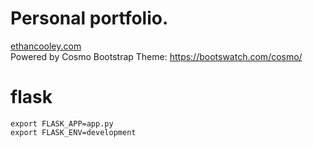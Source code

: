 # Personal portfolio.

[ethancooley.com](https://ethancooley.com)  
Powered by Cosmo Bootstrap Theme: https://bootswatch.com/cosmo/

# flask
`export FLASK_APP=app.py`  
`export FLASK_ENV=development`